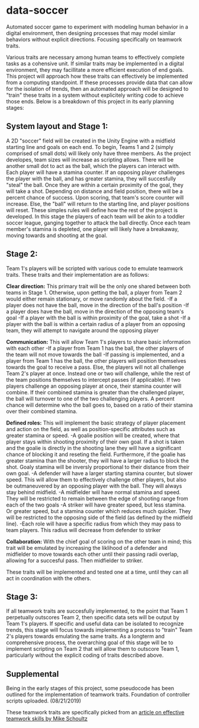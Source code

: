 # data-soccer
Automated soccer game to experiment with modeling human behavior in a digital environment, then designing processes that may model similar behaviors without explicit directions. Focusing specifically on teamwork traits. 

Various traits are necessary among human teams to effectively complete tasks as a cohensive unit. If similar traits may be implemented in a digital environment, they may facillitate a more efficient execution of end goals. This project will approach how these traits can effectively be implemented from a computing standpoint. If these processes provide data that can allow for the isolation of trends, then an automated approach will be designed to "train" these traits in a system without explicitely writing code to achieve those ends. Below is a breakdown of this project in its early planning stages:

System layout and Stage 1:
-
A 2D "soccer" field will be created in the Unity Engine with a midfield starting line and goals on each end. To begin, Teams 1 and 2 (simply comprised of small dots) will likely only have three members. As the project developes, team sizes will increase as scripting allows. There will be another small dot to act as the ball, which the players can interact with. Each player will have a stamina counter. If an opposing player challenges the player with the ball, and has greater stamina, they will succesfully "steal" the ball. Once they are within a certain proximity of the goal, they will take a shot. Depending on distance and field position, there will be a percent chance of success. Upon scoring, that team's score counter will increase. Else, the "ball" will return to the starting line, and player positions will reset. These simples rules will define how the rest of the project is developed. In this stage the players of each team will be akin to a toddler soccer league, ganging together to attack the ball directly. Once each team member's stamina is depleted, one player will likely have a breakaway, moving towards and shooting at the goal.

Stage 2:
-
Team 1's players will be scripted with various code to emulate teamwork traits. These traits and their implementation are as follows:

__Clear direction:__ This primary trait will be the only one shared between both teams in Stage 1. Otherwise, upon getting the ball, a player from Team 2 would either remain stationary, or move randomly about the field.
-If a player does not have the ball, move in the direction of the ball's position
-If a player does have the ball, move in the direction of the opposing team's goal
-If a player with the ball is within proximity of the goal, take a shot
-If a player with the ball is within a certain radius of a player from an opposing team, they will attempt to navigate around the opposing player

__Communication:__ This will allow Team 1's players to share basic information with each other
-If a player from Team 1 has the ball, the other players of the team will not move towards the ball
-If passing is implemented, and a player from Team 1 has the ball, the other players will position themselves towards the goal to receive a pass. Else, the players will not all challenge Team 2's player at once. Instead one or two will challenge, while the rest of the team positions themselves to intercept passes (if applicable). If two players challenge an opposing player at once, their stamina counter will combine. If their combined stamina is greater than the challenged player, the ball will turnover to one of the two challenging players. A percent chance will determine who the ball goes to, based on a ratio of their stamina over their combined stamina.

__Defined roles:__ This will implement the basic strategy of player placement and action on the field, as well as position-specific attributes such as greater stamina or speed.
-A goalie position will be created, where that player stays within shooting proximity of their own goal. If a shot is taken  and the goalie is directly in the shooting lane they will have a significant chance of blocking it and reseting the field. Furthermore, if the goalie has greater stamina than the shooter, they will have a larger radius to block the shot. Goaly stamina will be inversly proportional to their distance from their own goal.
-A defender will have a larger starting stamina counter, but slower speed. This will allow them to effectively challenge other players, but also be outmaneuvered by an opposing player with the ball. They will always stay behind midfield.
-A midfielder will have normal stamina and speed. They will be restricted to remain between the edge of shooting range from each of the two goals
-A striker will have greater speed, but less stamina. Or greater speed, but a stamina counter which reduces much quicker. They will be restricted to the opposing side of the field (as defined by the midfield line).
-Each role will have a specific radius from which they may pass to team players. This radius will decrease from defender to 
striker

__Collaboration:__ With the chief goal of scoring on the other team in mind; this trait will be emulated by increasing the liklihood of a defender and midfielder to move towards each other until their passing radii overlap, allowing for a succesful pass. Then midfielder to striker.

These traits will be implemented and tested one at a time, until they can all act in coordination with the others.

Stage 3:
-
If all teamwork traits are succesfully implemented, to the point that Team 1 perpetually outscores Team 2, then specific data sets will be output by Team 1's players. If specific and useful data can be isolated to recognize trends, this stage will focus towards implementing a process to "train" Team 2's players towards emulating the same traits. As a longterm and comprehensive process, the overarching goal of this stage will be to implement scripting on Team 2 that will allow them to outscore Team 1, particularly without the explicit coding of traits described above.

Supplemental
-
Being in the early stages of this project, some pseudocode has been outlined for the implementation of teamwork traits. Foundation of controller scripts uploaded. (08/21/2019)

These teamwork traits are specifically picked from an [article on effective teamwork skills by Mike Schoultz](https://medium.com/@mikeschoultz/10-team-characteristics-for-effective-teamwork-e0429b362ddd)





